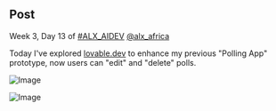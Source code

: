 ## Post

Week 3, Day 13 of [#ALX_AIDEV](https://x.com/hashtag/ALX_AIDEV?src=hashtag_click) [@alx_africa](https://x.com/alx_africa)

Today I've explored [lovable.dev](https://t.co/E5lMOvaVdz) to enhance my previous "Polling App" prototype, now users can "edit" and "delete" polls.

![Image](https://pbs.twimg.com/media/GtLXxkcWEAAfRN-?format=jpg&name=360x360)

![Image](https://pbs.twimg.com/media/GtLXykUXkAA8b9m?format=jpg&name=360x360)
